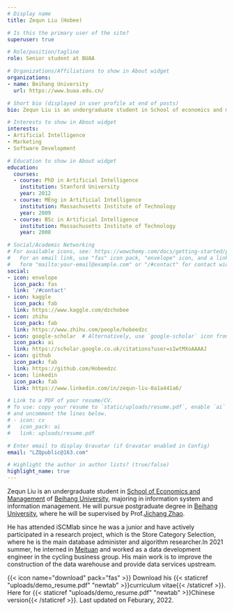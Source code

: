 ```yaml
---
# Display name
title: Zequn Liu (Hobee)

# Is this the primary user of the site?
superuser: true

# Role/position/tagline
role: Senior student at BUAA

# Organizations/Affiliations to show in About widget
organizations:
- name: Beihang University
  url: https://www.buaa.edu.cn/

# Short bio (displayed in user profile at end of posts)
bio: Zequn Liu is an undergraduate student in School of economics and management of Beihang University, majoring in information system and information management.

# Interests to show in About widget
interests:
- Artificial Intelligence
- Marketing
- Software Development

# Education to show in About widget
education:
  courses:
  - course: PhD in Artificial Intelligence
    institution: Stanford University
    year: 2012
  - course: MEng in Artificial Intelligence
    institution: Massachusetts Institute of Technology
    year: 2009
  - course: BSc in Artificial Intelligence
    institution: Massachusetts Institute of Technology
    year: 2008

# Social/Academic Networking
# For available icons, see: https://wowchemy.com/docs/getting-started/page-builder/#icons
#   For an email link, use "fas" icon pack, "envelope" icon, and a link in the
#   form "mailto:your-email@example.com" or "/#contact" for contact widget.
social:
- icon: envelope
  icon_pack: fas
  link: '/#contact'
- icon: kaggle
  icon_pack: fab
  link: https://www.kaggle.com/dzchobee
- icon: zhihu
  icon_pack: fab
  link: https://www.zhihu.com/people/hobeedzc
- icon: google-scholar  # Alternatively, use `google-scholar` icon from `ai` icon pack
  icon_pack: ai
  link: https://scholar.google.co.uk/citations?user=sIwtMXoAAAAJ
- icon: github
  icon_pack: fab
  link: https://github.com/Hobeedzc
- icon: linkedin
  icon_pack: fab
  link: https://www.linkedin.com/in/zequn-liu-0a1a441a6/

# Link to a PDF of your resume/CV.
# To use: copy your resume to `static/uploads/resume.pdf`, enable `ai` icons in `params.toml`, 
# and uncomment the lines below.
# - icon: cv
#   icon_pack: ai
#   link: uploads/resume.pdf

# Enter email to display Gravatar (if Gravatar enabled in Config)
email: "LZQpublic@163.com"

# Highlight the author in author lists? (true/false)
highlight_name: true
---
```


Zequn Liu is an undergraduate student in [School of Economics and Management](http://sem.buaa.edu.cn/) of [Beihang University](http://www.buaa.edu.cn/), majoring in information system and information management. He will pursue postgraduate degree in [Beihang University](http://www.buaa.edu.cn/), where he will be supervised by Prof.[Jichang Zhao](http://zhaojichang.cn/).

He has attended iSCMlab since he was a junior and have actively participated in a research project, which is the Store Category Selection, where he is the main database administer and algorithm researcher.In 2021 summer, he interned in [Meituan](https://about.meituan.com/home) and worked as a data development engineer in the cycling business group. His main work is to improve the construction of the data warehouse and provide data services upstream.

{{< icon name="download" pack="fas" >}} Download his {{< staticref "uploads/demo_resume.pdf" "newtab" >}}curriculum vitae{{< /staticref >}}.  Here for {{< staticref "uploads/demo_resume.pdf" "newtab" >}}Chinese version{{< /staticref >}}. Last updated on Feburary, 2022.
